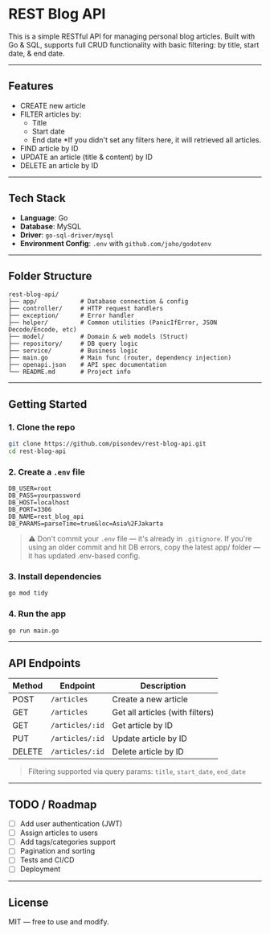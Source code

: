 # REST Blog API

This is a simple RESTful API for managing personal blog articles.
Built with Go & SQL, supports full CRUD functionality with basic filtering: by title, start date, & end date.

---

## Features

- CREATE new article
- FILTER articles by:
  - Title
  - Start date
  - End date
  *If you didn't set any filters here, it will retrieved all articles.
- FIND article by ID
- UPDATE an article (title & content) by ID
- DELETE an article by ID

---

## Tech Stack

- **Language**: Go
- **Database**: MySQL
- **Driver**: `go-sql-driver/mysql`
- **Environment Config**: `.env` with `github.com/joho/godotenv`

---

## Folder Structure

```
rest-blog-api/
├── app/            # Database connection & config
├── controller/     # HTTP request handlers
├── exception/      # Error handler
├── helper/         # Common utilities (PanicIfError, JSON Decode/Encode, etc)
├── model/          # Domain & web models (Struct)
├── repository/     # DB query logic
├── service/        # Business logic
├── main.go         # Main func (router, dependency injection)
├── openapi.json    # API spec documentation
└── README.md       # Project info
```

---

## Getting Started

### 1. Clone the repo
```bash
git clone https://github.com/pisondev/rest-blog-api.git
cd rest-blog-api
```

### 2. Create a `.env` file

```env
DB_USER=root
DB_PASS=yourpassword
DB_HOST=localhost
DB_PORT=3306
DB_NAME=rest_blog_api
DB_PARAMS=parseTime=true&loc=Asia%2FJakarta
```

> ⚠️ Don't commit your `.env` file — it's already in `.gitignore`.
If you're using an older commit and hit DB errors, copy the latest app/ folder — it has updated .env-based config.

### 3. Install dependencies
```bash
go mod tidy
```

### 4. Run the app
```bash
go run main.go
```

---

## API Endpoints

| Method | Endpoint           | Description                     |
|--------|--------------------|---------------------------------|
| POST   | `/articles`        | Create a new article            |
| GET    | `/articles`        | Get all articles (with filters) |
| GET    | `/articles/:id`    | Get article by ID               |
| PUT    | `/articles/:id`    | Update article by ID            |
| DELETE | `/articles/:id`    | Delete article by ID            |

> Filtering supported via query params: `title`, `start_date`, `end_date`

---

## TODO / Roadmap

- [ ] Add user authentication (JWT)
- [ ] Assign articles to users
- [ ] Add tags/categories support
- [ ] Pagination and sorting
- [ ] Tests and CI/CD
- [ ] Deployment

---

## License

MIT — free to use and modify.
